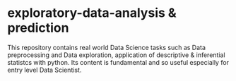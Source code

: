 # exploratory-data-analysis & prediction
This repository contains real world Data Science tasks such as Data preprocessing and Data exploration, application of descriptive & inferential statistcs with python.
Its content is fundamental and so useful especially for entry level Data Scientist.
